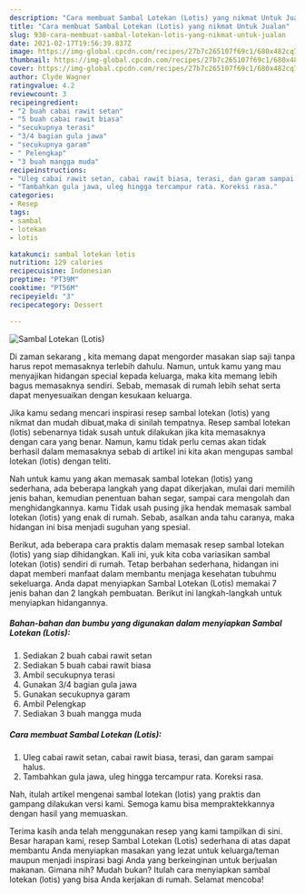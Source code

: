 ```yaml
---
description: "Cara membuat Sambal Lotekan (Lotis) yang nikmat Untuk Jualan"
title: "Cara membuat Sambal Lotekan (Lotis) yang nikmat Untuk Jualan"
slug: 930-cara-membuat-sambal-lotekan-lotis-yang-nikmat-untuk-jualan
date: 2021-02-17T19:56:39.837Z
image: https://img-global.cpcdn.com/recipes/27b7c265107f69c1/680x482cq70/sambal-lotekan-lotis-foto-resep-utama.jpg
thumbnail: https://img-global.cpcdn.com/recipes/27b7c265107f69c1/680x482cq70/sambal-lotekan-lotis-foto-resep-utama.jpg
cover: https://img-global.cpcdn.com/recipes/27b7c265107f69c1/680x482cq70/sambal-lotekan-lotis-foto-resep-utama.jpg
author: Clyde Wagner
ratingvalue: 4.2
reviewcount: 3
recipeingredient:
- "2 buah cabai rawit setan"
- "5 buah cabai rawit biasa"
- "secukupnya terasi"
- "3/4 bagian gula jawa"
- "secukupnya garam"
- " Pelengkap"
- "3 buah mangga muda"
recipeinstructions:
- "Uleg cabai rawit setan, cabai rawit biasa, terasi, dan garam sampai halus."
- "Tambahkan gula jawa, uleg hingga tercampur rata. Koreksi rasa."
categories:
- Resep
tags:
- sambal
- lotekan
- lotis

katakunci: sambal lotekan lotis 
nutrition: 129 calories
recipecuisine: Indonesian
preptime: "PT39M"
cooktime: "PT56M"
recipeyield: "3"
recipecategory: Dessert

---
```



![Sambal Lotekan (Lotis)](https://img-global.cpcdn.com/recipes/27b7c265107f69c1/680x482cq70/sambal-lotekan-lotis-foto-resep-utama.jpg)

Di zaman  sekarang , kita memang dapat mengorder masakan siap saji tanpa harus repot memasaknya terlebih dahulu. Namun, untuk kamu yang mau menyajikan hidangan special kepada keluarga, maka kita memang lebih bagus memasaknya sendiri. Sebab, memasak di rumah lebih sehat serta dapat menyesuaikan dengan kesukaan keluarga.

Jika kamu sedang mencari inspirasi resep sambal lotekan (lotis) yang nikmat dan mudah dibuat,maka di sinilah tempatnya. Resep sambal lotekan (lotis)  sebenarnya tidak susah untuk dilakukan jika kita memasaknya dengan cara yang benar. Namun, kamu tidak perlu cemas akan tidak berhasil dalam memasaknya 
sebab di artikel ini kita akan mengupas sambal lotekan (lotis) dengan teliti.  



Nah untuk kamu yang akan memasak sambal lotekan (lotis) yang sederhana, ada beberapa langkah yang dapat dikerjakan, mulai dari memilih jenis bahan, kemudian penentuan bahan segar, sampai cara mengolah dan menghidangkannya. kamu Tidak usah pusing jika hendak memasak sambal lotekan (lotis) yang enak di rumah. Sebab, asalkan anda  tahu caranya, maka hidangan ini bisa menjadi suguhan yang spesial.

Berikut, ada beberapa cara praktis  dalam memasak resep sambal lotekan (lotis) yang siap dihidangkan. Kali ini, yuk kita coba variasikan sambal lotekan (lotis) sendiri di rumah. Tetap berbahan sederhana, hidangan ini dapat memberi manfaat dalam membantu menjaga kesehatan tubuhmu sekeluarga. Anda dapat menyiapkan Sambal Lotekan (Lotis) memakai 7 jenis bahan dan 2 langkah pembuatan. Berikut ini langkah-langkah untuk menyiapkan hidangannya.

<!--inarticleads1-->

##### Bahan-bahan dan bumbu yang digunakan dalam menyiapkan Sambal Lotekan (Lotis):

1. Sediakan 2 buah cabai rawit setan
1. Sediakan 5 buah cabai rawit biasa
1. Ambil secukupnya terasi
1. Gunakan 3/4 bagian gula jawa
1. Gunakan secukupnya garam
1. Ambil  Pelengkap
1. Sediakan 3 buah mangga muda




<!--inarticleads2-->

##### Cara membuat Sambal Lotekan (Lotis):

1. Uleg cabai rawit setan, cabai rawit biasa, terasi, dan garam sampai halus.
1. Tambahkan gula jawa, uleg hingga tercampur rata. Koreksi rasa.




Nah, itulah artikel mengenai  sambal lotekan (lotis)  yang praktis dan gampang dilakukan versi kami. Semoga kamu bisa mempraktekkannya dengan hasil yang memuaskan. 

Terima kasih anda telah menggunakan resep yang kami tampilkan di sini. Besar harapan kami, resep  Sambal Lotekan (Lotis) sederhana di atas dapat membantu Anda menyiapkan masakan yang lezat untuk keluarga/teman maupun menjadi inspirasi bagi Anda yang berkeinginan untuk berjualan makanan. Gimana nih? Mudah bukan? Itulah cara menyiapkan sambal lotekan (lotis) yang bisa Anda kerjakan di rumah. Selamat mencoba!

